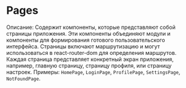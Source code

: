 # Pages
Описание:
Содержит компоненты, которые представляют собой страницы приложения. Эти компоненты объединяют модули и компоненты для формирования готового пользовательского интерфейса.
Страницы включают маршрутизацию и могут использоваться в react-router-dom для определения маршрутов.
Каждая страница представляет конкретный экран приложения, например, главную страницу, страницу профиля, или страницу настроек.
Примеры: `HomePage`, `LoginPage`, `ProfilePage`, `SettingsPage`, `NotFoundPage`.